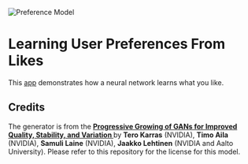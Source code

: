 ![Preference Model](https://github.com/ivan-alles/preference-model/workflows/client/badge.svg)

# Learning User Preferences From Likes

This [app](https://ivan-alles.github.io/preference-model/) demonstrates how a neural network learns what you like.

## Credits
The generator is from the **[Progressive Growing of GANs for Improved Quality, Stability, and Variation
](https://github.com/tkarras/progressive_growing_of_gans)** by **Tero Karras** (NVIDIA), **Timo Aila** (NVIDIA), **Samuli Laine** (NVIDIA), **Jaakko Lehtinen** (NVIDIA and Aalto University). Please refer to this repository for the license for this model.

